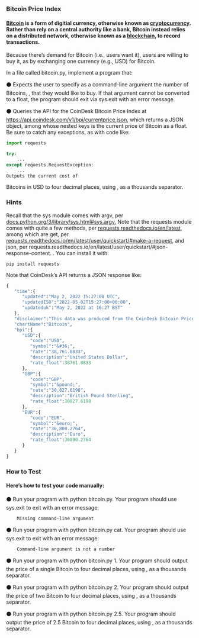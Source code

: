 ### Bitcoin Price Index

#### [Bitcoin](https://en.wikipedia.org/wiki/Bitcoin) is a form of digitial currency, otherwise known as [cryptocurrency](https://en.wikipedia.org/wiki/Cryptocurrency). Rather than rely on a central authority like a bank, Bitcoin instead relies on a distributed network, otherwise known as a [blockchain](https://en.wikipedia.org/wiki/Blockchain), to record transactions.

Because there’s demand for Bitcoin (i.e., users want it), users are willing to buy it, as by exchanging one currency (e.g., USD) for Bitcoin.

In a file called bitcoin.py, implement a program that:

⚫ Expects the user to specify as a command-line argument the number of Bitcoins, 
, that they would like to buy. If that argument cannot be converted to a float, the program should exit via sys.exit with an error message.

⚫ Queries the API for the CoinDesk Bitcoin Price Index at https://api.coindesk.com/v1/bpi/currentprice.json, which returns a JSON object, among whose nested keys is the current price of Bitcoin as a float. Be sure to catch any exceptions, as with code like:
```python
import requests

try:
    ...
except requests.RequestException:
    ...
Outputs the current cost of 
```
 Bitcoins in USD to four decimal places, using , as a thousands separator.
 
### Hints
Recall that the sys module comes with argv, per [docs.python.org/3/library/sys.html#sys.argv.](https://docs.python.org/3/library/sys.html#sys.argv)
Note that the requests module comes with quite a few methods, per [requests.readthedocs.io/en/latest](https://requests.readthedocs.io/en/latest/), among which are get, per [requests.readthedocs.io/en/latest/user/quickstart/#make-a-request](https://cs50.harvard.edu/python/2022/psets/4/bitcoin/#:~:text=requests.readthedocs.io/en/latest/user/quickstart/%23make%2Da%2Drequest%2C), and json, per requests.readthedocs.io/en/latest/user/quickstart/#json-response-content. . You can install it with:

    pip install requests
    
Note that CoinDesk’s API returns a JSON response like:

```python
{
   "time":{
      "updated":"May 2, 2022 15:27:00 UTC",
      "updatedISO":"2022-05-02T15:27:00+00:00",
      "updateduk":"May 2, 2022 at 16:27 BST"
   },
   "disclaimer":"This data was produced from the CoinDesk Bitcoin Price Index (USD). Non-USD currency data converted using hourly conversion rate from openexchangerates.org",
   "chartName":"Bitcoin",
   "bpi":{
      "USD":{
         "code":"USD",
         "symbol":"&#36;",
         "rate":"38,761.0833",
         "description":"United States Dollar",
         "rate_float":38761.0833
      },
      "GBP":{
         "code":"GBP",
         "symbol":"&pound;",
         "rate":"30,827.6198",
         "description":"British Pound Sterling",
         "rate_float":30827.6198
      },
      "EUR":{
         "code":"EUR",
         "symbol":"&euro;",
         "rate":"36,800.2764",
         "description":"Euro",
         "rate_float":36800.2764
      }
   }
}

```
### How to Test
#### Here’s how to test your code manually:

⚫ Run your program with python bitcoin.py. Your program should use sys.exit to exit with an error message:

        Missing command-line argument   
        
⚫ Run your program with python bitcoin.py cat. Your program should use sys.exit to exit with an error message:

        Command-line argument is not a number
        
⚫ Run your program with python bitcoin.py 1. Your program should output the price of a single Bitcoin to four decimal places, using , as a thousands separator.

⚫ Run your program with python bitcoin.py 2. Your program should output the price of two Bitcoin to four decimal places, using , as a thousands separator.

⚫ Run your program with python bitcoin.py 2.5. Your program should output the price of 2.5 Bitcoin to four decimal places, using , as a thousands separator.
